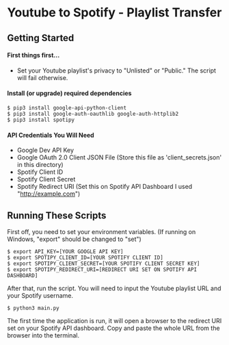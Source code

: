 # Youtube to Spotify - Playlist Transfer


## Getting Started

#### First things first...
- Set your Youtube playlist's privacy to "Unlisted" or "Public." The script will fail otherwise.

#### Install (or upgrade) required dependencies
    $ pip3 install google-api-python-client
    $ pip3 install google-auth-oauthlib google-auth-httplib2
    $ pip3 install spotipy

#### API Credentials You Will Need
- Google Dev API Key
- Google OAuth 2.0 Client JSON File (Store this file as 'client_secrets.json' in this directory)
- Spotify Client ID
- Spotify Client Secret
- Spotify Redirect URI (Set this on Spotify API Dashboard I used "http://example.com")

## Running These Scripts

First off, you need to set your environment variables. (If running on Windows, "export" should be changed to "set")

    $ export API_KEY=[YOUR GOOGLE API KEY]
    $ export SPOTIPY_CLIENT_ID=[YOUR SPOTIFY CLIENT ID]
    $ export SPOTIPY_CLIENT_SECRET=[YOUR SPOTIFY CLIENT SECRET KEY]
    $ export SPOTIPY_REDIRECT_URI=[REDIRECT URI SET ON SPOTIFY API DASHBOARD]

After that, run the script. You will need to input the Youtube playlist URL and your Spotify username.

    $ python3 main.py

The first time the application is run, it will open a browser to the redirect URI set on your Spotify API dashboard. Copy and paste the whole URL from the browser into the terminal.